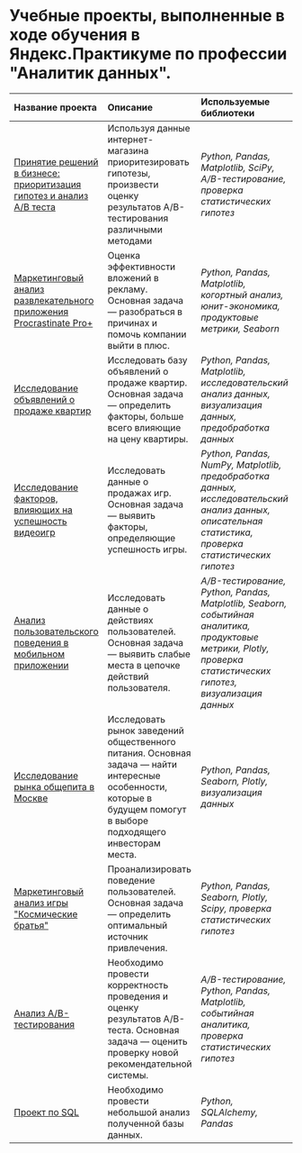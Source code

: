 # Учебные проекты, выполненные в ходе обучения в Яндекс.Практикуме по профессии "Аналитик данных".

| Название проекта | Описание | Используемые библиотеки | 
| :---------------------- | :---------------------- | :---------------------- |
| [Принятие решений в бизнесе: приоритизация гипотез и анализ A/B теста](menshov-da-hypo_a_b_test) | Используя данные интернет-магазина приоритезировать гипотезы, произвести оценку результатов A/B-тестирования различными методами | *Python, Pandas, Matplotlib, SciPy, A/B-тестирование, проверка статистических гипотез* |
| [Маркетинговый анализ развлекательного приложения Procrastinate Pro+](menshov-da-market_res) | Оценка эффективности вложений в рекламу. Основная задача — разобраться в причинах и помочь компании выйти в плюс. | *Python, Pandas, Matplotlib, когортный анализ, юнит-экономика, продуктовые метрики, Seaborn* |
| [Исследование объявлений о продаже квартир](menshov-da-market_res) | Исследовать базу объявлений о продаже квартир. Основная задача — определить факторы, больше всего влияющие на цену квартиры. | *Python, Pandas, Matplotlib, исследовательский анализ данных, визуализация данных, предобработка данных* |
| [Исследование факторов, влияющих на успешность видеоигр](menshov-da-game_success_res) | Исследовать данные о продажах игр. Основная задача — выявить факторы, определяющие успешность игры. | *Python, Pandas, NumPy, Matplotlib, предобработка данных, исследовательский анализ данных, описательная статистика, проверка статистических гипотез* |
| [Анализ пользовательского поведения в мобильном приложении](menshov-da-user_behave_res) | Исследовать данные о действиях пользователей. Основная задача — выявить слабые места в цепочке действий пользователя. | *A/B-тестирование, Python, Pandas, Matplotlib, Seaborn, событийная аналитика, продуктовые метрики, Plotly, проверка статистических гипотез, визуализация данных* |
| [Исследование рынка общепита в Москве](menshov-da-catering_moscow) | Исследовать рынок заведений общественного питания. Основная задача — найти интересные особенности, которые в будущем помогут в выборе подходящего инвесторам места. | *Python, Pandas, Seaborn, Plotly, визуализация данных* |
| [Маркетинговый анализ игры "Космические братья"](menshov-da-market_space_bros) | Проанализировать поведение пользователей. Основная задача — определить оптимальный источник привлечения. | *Python, Pandas, Seaborn, Plotly, Scipy, проверка статистических гипотез* |
| [Анализ А/B-тестирования](menshov-da-a_b_project) | Необходимо провести корректность проведения и оценку результатов A/B-теста. Основная задача — оценить проверку новой рекомендательной системы. | *A/B-тестирование, Python, Pandas, Matplotlib, событийная аналитика, проверка статистических гипотез* |
| [Проект по SQL](menshov-da-sql_project) | Необходимо провести небольшой анализ полученной базы данных. | *Python, SQLAlchemy, Pandas* |